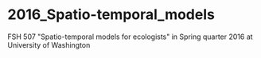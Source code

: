 # 2016_Spatio-temporal_models
FSH 507 "Spatio-temporal models for ecologists" in Spring quarter 2016 at University of Washington
